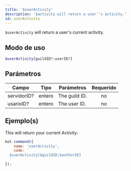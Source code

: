 ```yaml
---
title: '$userActivity'
description: '$activity will return a user''s activity.'
id: userActivity
---
```


`$userActivity` will return a user's current activity.

## Modo de uso

```php
$userActivity[guildID?;userID?]
```

## Parámetros

| Campo       | Tipo   | Parámetros    | Requerido |
| ----------- | ------ | ------------- |:---------:|
| servidorID? | entero | The guild ID. |    no     |
| usarioID?   | entero | The user ID.  |    no     |

## Ejemplo(s)

This will return your current Activity:

```javascript
bot.command({
    name: 'userActivity',
    code: `
  $userActivity[$guildID;$authorID]
  `
});
```